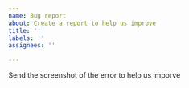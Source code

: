 ```yaml
---
name: Bug report
about: Create a report to help us improve
title: ''
labels: ''
assignees: ''

---
```


Send the screenshot of the error to help us imporve
